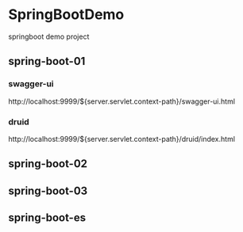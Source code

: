 # SpringBootDemo
springboot demo project

## spring-boot-01

### swagger-ui
http://localhost:9999/${server.servlet.context-path}/swagger-ui.html

### druid
http://localhost:9999/${server.servlet.context-path}/druid/index.html

## spring-boot-02

## spring-boot-03

## spring-boot-es
